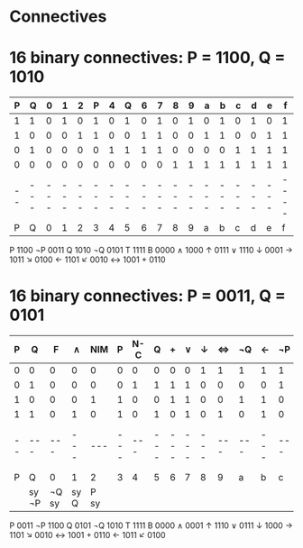 # Connectives

# 16 binary connectives: P = 1100, Q = 1010

P | Q | 0 | 1 | 2 | P | 4 | Q | 6 | 7 | 8 | 9 | a | b | c | d | e | f
--|---|---|---|---|---|---|---|---|---|---|---|---|---|---|---|---|----
1 | 1 | 0 | 1 | 0 | 1 | 0 | 1 | 0 | 1 | 0 | 1 | 0 | 1 | 0 | 1 | 0 | 1
1 | 0 | 0 | 0 | 1 | 1 | 0 | 0 | 1 | 1 | 0 | 0 | 1 | 1 | 0 | 0 | 1 | 1
0 | 1 | 0 | 0 | 0 | 0 | 1 | 1 | 1 | 1 | 0 | 0 | 0 | 0 | 1 | 1 | 1 | 1
0 | 0 | 0 | 0 | 0 | 0 | 0 | 0 | 0 | 0 | 1 | 1 | 1 | 1 | 1 | 1 | 1 | 1
--|---|---|---|---|---|---|---|---|---|---|---|---|---|---|---|---|----
P | Q | 0 | 1 | 2 | 3 | 4 | 5 | 6 | 7 | 8 | 9 | a | b | c | d | e | f

P 1100 ¬P 0011
Q 1010 ¬Q 0101
T 1111  B 0000
∧ 1000  ↑ 0111
∨ 1110  ↓ 0001
→ 1011  ↘ 0100
← 1101  ↙ 0010
↔ 1001  + 0110


# 16 binary connectives: P = 0011, Q = 0101

P | Q | F | ∧ |NIM| P |N-C| Q | + | ∨ | ↓ |<=>|¬Q | ← |¬P | → | ↑ | T
--|---|---|---|---|---|---|---|---|---|---|---|---|---|---|---|---|----
0 | 0 | 0 | 0 | 0 | 0 | 0 | 0 | 0 | 0 | 1 | 1 | 1 | 1 | 1 | 1 | 1 | 1
0 | 1 | 0 | 0 | 0 | 0 | 1 | 1 | 1 | 1 | 0 | 0 | 0 | 0 | 1 | 1 | 1 | 1
1 | 0 | 0 | 0 | 1 | 1 | 0 | 0 | 1 | 1 | 0 | 0 | 1 | 1 | 0 | 0 | 1 | 1
1 | 1 | 0 | 1 | 0 | 1 | 0 | 1 | 0 | 1 | 0 | 1 | 0 | 1 | 0 | 1 | 0 | 1
--|---|---|---|---|---|---|---|---|---|---|---|---|---|---|---|---|----
P | Q | 0 | 1 | 2 | 3 | 4 | 5 | 6 | 7 | 8 | 9 | a | b | c | d | e | f
      |sy          ¬P |    ¬Q   sy    |     sy  Q     | P           sy

P 0011 ¬P 1100
Q 0101 ¬Q 1010
T 1111  B 0000
∧ 0001  ↑ 1110
∨ 0111  ↓ 1000
→ 1101  ↘ 0010
↔ 1001  + 0110
← 1011  ↙ 0100
